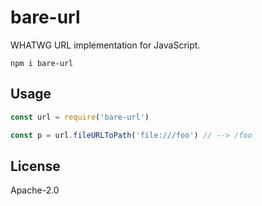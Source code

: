 # bare-url

WHATWG URL implementation for JavaScript.

```
npm i bare-url
```

## Usage

```js
const url = require('bare-url')

const p = url.fileURLToPath('file:///foo') // --> /foo
```

## License

Apache-2.0

